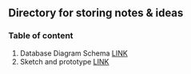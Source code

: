 ## Directory for storing notes & ideas

### Table of content

1.  Database Diagram Schema [LINK](database.md)
2.  Sketch and prototype [LINK](sketch.md)